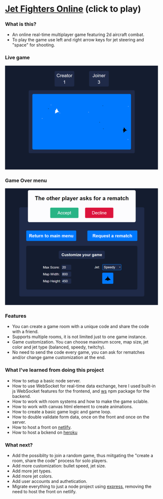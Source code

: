 # [Jet Fighters Online](https://objective-easley-303f76.netlify.app/) (click to play)

### What is this?
* An online real-time multiplayer game featuring 2d aircraft combat.
* To play the game use left and right arrow keys for jet steering and "space" for shooting.

### Live game
![alt text](https://raw.githubusercontent.com/Dan-Lucian/Jet-Fighters-online/main/design/Game-going.png "Game")

### Game Over menu
![alt text](https://raw.githubusercontent.com/Dan-Lucian/Jet-Fighters-online/main/design/Game-over-menu.png "Game-over")

### Features
* You can create a game room with a unique code and share the code with a friend.
* Supports multiple rooms, it is not limited just to one game instance.
* Game customization. You can choose maximum score, map size, jet color and jet type (balanced, speedy, twitchy).
* No need to send the code every game, you can ask for rematches and/or change game customization at the end.

### What I've learned from doing this project
* How to setup a basic node server.
* How to use WebSocket for real-time data exchange, here I used built-in js WebSocket features for the frontend, and [ws](https://www.npmjs.com/package/ws) npm package for the backend.
* How to work with room systems and how to make the game sclable.
* How to work with canvas html element to create animations.
* How to create a basic game logic and game loop.
* How to double validate form data, once on the front and once on the server.
* How to host a front on [netlify](https://www.netlify.com/).
* How to host a bckend on [heroku](https://www.heroku.com/)

### What next?
* Add the possiblity to join a random game, thus miitgating the "create a room, share the code" process for solo players.
* Add more customization: bullet speed, jet size.
* Add more jet types.
* Add more jet colors.
* Add user accounts and authetication.
* Migrate everything to just a node project using [express](https://www.npmjs.com/package/express), removing the need to host the front on netlify.
